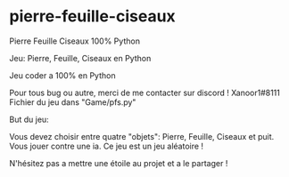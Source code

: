 # pierre-feuille-ciseaux
Pierre Feuille Ciseaux 100% Python

Jeu: Pierre, Feuille, Ciseaux en Python

Jeu coder a 100% en Python

Pour tous bug ou autre, merci de me contacter sur discord ! Xanoor1#8111 Fichier du jeu dans "Game/pfs.py"

But du jeu:

Vous devez choisir entre quatre "objets": Pierre, Feuille, Ciseaux et puit.
Vous jouer contre une ia.
Ce jeu est un jeu aléatoire !

N'hésitez pas a mettre une étoile au projet et a le partager !
